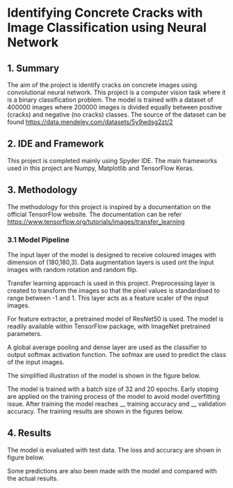 # Identifying Concrete Cracks with Image Classification using Neural Network
## 1. Summary
The aim of the project is identify cracks on concrete images using convolutional neural network. This project is a computer vision task where it is a binary classification problem. The model is trained with a dataset of 400000 images where 200000 images is divided equally between positive (cracks) and negative (no cracks) classes. The source of the dataset can be found https://data.mendeley.com/datasets/5y9wdsg2zt/2
## 2. IDE and Framework
This project is completed mainly using Spyder IDE. The main frameworks used in this project are Numpy, Matplotlib and TensorFlow Keras.
## 3. Methodology
The methodology for this project is inspired by a documentation on the official TensorFlow website. The documentation can be refer https://www.tensorflow.org/tutorials/images/transfer_learning
### 3.1 Model Pipeline
The input layer of the model is designed to receive coloured images with dimension of (180,180,3). Data augmentation layers is used ont the input images with random rotation and random flip.

Transfer learning approach is used in this project. Preprocessing layer is created to transform the images so that the pixel values is standardised to range between -1 and 1. This layer acts as a feature scaler of the input images.

For feature extractor, a pretrained model of ResNet50 is used. The model is readily available within TensorFlow package, with ImageNet pretrained parameters.

A global average pooling and dense layer are used as the classifier to output softmax activation function. The sofmax are used to predict the class of the input images.

The simplified illustration of the model is shown in the figure below.


The model is trained with a batch size of 32 and 20 epochs. Early stoping are applied on the training process of the model to avoid model overfitting issue. After training the model reaches __ training accuracy and __ validation accuracy. The training results are shown in the figures below.
## 4. Results
The model is evaluated with test data. The loss and accuracy are shown in figure below.


Some predictions are also been made with the model and compared with the actual results.

